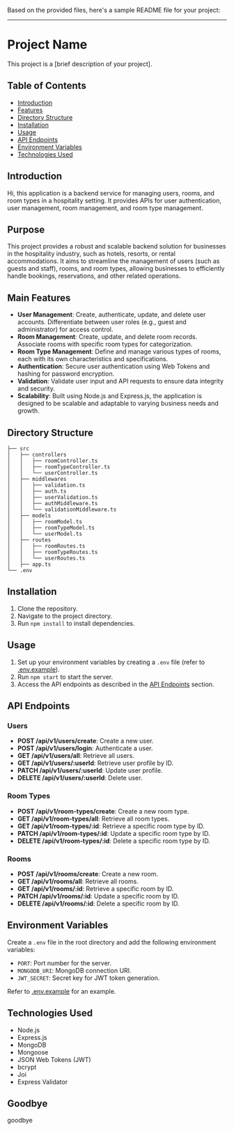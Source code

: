 Based on the provided files, here's a sample README file for your project:

---

# Project Name

This project is a [brief description of your project].

## Table of Contents

- [Introduction](#introduction)
- [Features](#features)
- [Directory Structure](#directory-structure)
- [Installation](#installation)
- [Usage](#usage)
- [API Endpoints](#api-endpoints)
- [Environment Variables](#environment-variables)
- [Technologies Used](#technologies-used)

## Introduction

Hi, this application is a backend service for managing users, rooms, and room types in a hospitality setting. It provides APIs for user authentication, user management, room management, and room type management.

## Purpose

This project provides a robust and scalable backend solution for businesses in the hospitality industry, such as hotels, resorts, or rental accommodations. It aims to streamline the management of users (such as guests and staff), rooms, and room types, allowing businesses to efficiently handle bookings, reservations, and other related operations.

## Main Features

- **User Management**: Create, authenticate, update, and delete user accounts. Differentiate between user roles (e.g., guest and administrator) for access control.
- **Room Management**: Create, update, and delete room records. Associate rooms with specific room types for categorization.
- **Room Type Management**: Define and manage various types of rooms, each with its own characteristics and specifications.
- **Authentication**: Secure user authentication using Web Tokens and hashing for password encryption.
- **Validation**: Validate user input and API requests to ensure data integrity and security.
- **Scalability**: Built using Node.js and Express.js, the application is designed to be scalable and adaptable to varying business needs and growth.

## Directory Structure

```
├── src
│   ├── controllers
│   │   ├── roomController.ts
│   │   ├── roomTypeController.ts
│   │   └── userController.ts
│   ├── middlewares
│   │   ├── validation.ts
│   │   ├── auth.ts
│   │   ├── userValidation.ts
│   │   ├── authMiddleware.ts
│   │   └── validationMiddleware.ts
│   ├── models
│   │   ├── roomModel.ts
│   │   ├── roomTypeModel.ts
│   │   └── userModel.ts
│   ├── routes
│   │   ├── roomRoutes.ts
│   │   ├── roomTypeRoutes.ts
│   │   └── userRoutes.ts
│   ├── app.ts
└── .env
```

## Installation

1. Clone the repository.
2. Navigate to the project directory.
3. Run `npm install` to install dependencies.

## Usage

1. Set up your environment variables by creating a `.env` file (refer to [.env.example](.env.example)).
2. Run `npm start` to start the server.
3. Access the API endpoints as described in the [API Endpoints](#api-endpoints) section.

## API Endpoints

### Users

- **POST /api/v1/users/create**: Create a new user.
- **POST /api/v1/users/login**: Authenticate a user.
- **GET /api/v1/users/all**: Retrieve all users.
- **GET /api/v1/users/:userId**: Retrieve user profile by ID.
- **PATCH /api/v1/users/:userId**: Update user profile.
- **DELETE /api/v1/users/:userId**: Delete user.

### Room Types

- **POST /api/v1/room-types/create**: Create a new room type.
- **GET /api/v1/room-types/all**: Retrieve all room types.
- **GET /api/v1/room-types/:id**: Retrieve a specific room type by ID.
- **PATCH /api/v1/room-types/:id**: Update a specific room type by ID.
- **DELETE /api/v1/room-types/:id**: Delete a specific room type by ID.

### Rooms

- **POST /api/v1/rooms/create**: Create a new room.
- **GET /api/v1/rooms/all**: Retrieve all rooms.
- **GET /api/v1/rooms/:id**: Retrieve a specific room by ID.
- **PATCH /api/v1/rooms/:id**: Update a specific room by ID.
- **DELETE /api/v1/rooms/:id**: Delete a specific room by ID.

## Environment Variables

Create a `.env` file in the root directory and add the following environment variables:

- `PORT`: Port number for the server.
- `MONGODB_URI`: MongoDB connection URI.
- `JWT_SECRET`: Secret key for JWT token generation.

Refer to [.env.example](.env.example) for an example.

## Technologies Used

- Node.js
- Express.js
- MongoDB
- Mongoose
- JSON Web Tokens (JWT)
- bcrypt
- Joi
- Express Validator

## Goodbye

goodbye